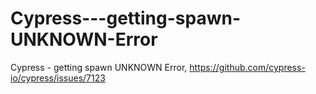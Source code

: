 # Cypress---getting-spawn-UNKNOWN-Error
Cypress - getting spawn UNKNOWN Error, https://github.com/cypress-io/cypress/issues/7123
